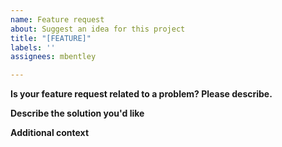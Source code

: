 ```yaml
---
name: Feature request
about: Suggest an idea for this project
title: "[FEATURE]"
labels: ''
assignees: mbentley

---
```


**Is your feature request related to a problem? Please describe.**
<!-- A clear and concise description of what the problem -->

**Describe the solution you'd like**
<!-- A clear and concise description of what you want to happen or a proposed method to solving the problem. -->

**Additional context**
<!-- Add any other context or screenshots about the feature request here. -->
